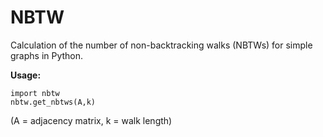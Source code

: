 # NBTW

Calculation of the number of non-backtracking walks (NBTWs) for simple graphs in Python.

**Usage:**
```
import nbtw
nbtw.get_nbtws(A,k)
```
(A = adjacency matrix, k = walk length)
